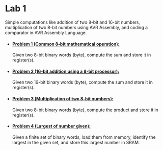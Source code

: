 # Lab 1

Simple computations like addition of two 8-bit and 16-bit numbers, multiplication of two 8-bit numbers using AVR Assembly, and coding a comparator in AVR Assembly Language.

  - #### [Problem 1 (Common 8-bit mathematical operation): ](https://github.com/aquantumreality/EE2016/blob/main/Lab%201/Expt1_P1.asm)
    Given two 8-bit binary words (byte), compute the sum and store it in register(s).


  - #### [Problem 2 (16-bit addition using a 8-bit processor): ](https://github.com/aquantumreality/EE2016/blob/main/Lab%201/Expt1_P2.asm)
    Given two 16-bit binary words (byte), compute the sum and store it in register(s).
   
  - #### [Problem 3 (Multiplication of two 8-bit numbers): ](https://github.com/aquantumreality/EE2016/blob/main/Lab%201/Expt1_P3.asm)
    Given two 8-bit binary words (byte), compute the product and store it in register(s).
   
  - #### [Problem 4 (Largest of number given): ](https://github.com/aquantumreality/EE2016/blob/main/Lab%201/Expt1_P4.asm)
    Given a finite set of binary words, load them from memory, identify the largest in the given set, and store this largest number in SRAM. 
